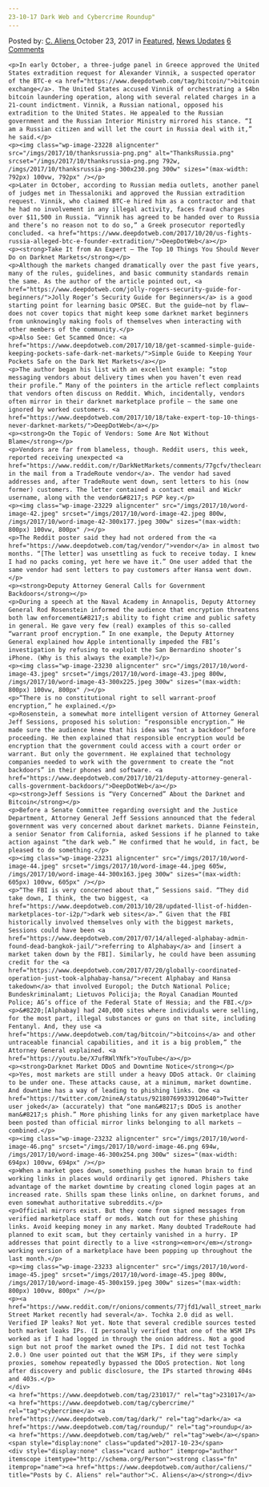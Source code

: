```yaml
---
23-10-17 Dark Web and Cybercrime Roundup"
---
```

<article class="post-listing post-23227 post type-post status-publish format-standard has-post-thumbnail hentry 
 tag-6045 tag-cybercrime tag-dark tag-roundup tag-web">
    <div class="post-inner">
        <span>Posted by: <a href="https://www.deepdotweb.com/author/caliens/" title="">C. Aliens </a></span>
    <span>October 23, 2017</span>
    <span>in <a href="https://www.deepdotweb.com/category/deepdot-news/" rel="category tag">Featured</a>, <a href="https://www.deepdotweb.com/category/news-updates/" rel="category tag">News Updates</a></span>
    <span><a href="https://www.deepdotweb.com/2017/10/23/23-10-17-dark-web-cybercrime-roundup/#comments">6 Comments</a></span>
    </p>
    <div class="clear"></div>
    
    <p>In early October, a three-judge panel in Greece approved the United States extradition request for Alexander Vinnik, a suspected operator of the BTC-e <a href="https://www.deepdotweb.com/tag/bitcoin/">bitcoin exchange</a>. The United States accused Vinnik of orchestrating a $4bn bitcoin laundering operation, along with several related charges in a 21-count indictment. Vinnik, a Russian national, opposed his extradition to the United States. He appealed to the Russian government and the Russian Interior Ministry mirrored his stance. “I am a Russian citizen and will let the court in Russia deal with it,” he said.</p>
    <p><img class="wp-image-23228 aligncenter" src="/imgs/2017/10/thanksrussia-png.png" alt="ThanksRussia.png" srcset="/imgs/2017/10/thanksrussia-png.png 792w, /imgs/2017/10/thanksrussia-png-300x230.png 300w" sizes="(max-width: 792px) 100vw, 792px" /></p>
    <p>Later in October, according to Russian media outlets, another panel of judges met in Thessaloniki and approved the Russian extradition request. Vinnik, who claimed BTC-e hired him as a contractor and that he had no involvement in any illegal activity, faces fraud charges over $11,500 in Russia. “Vinnik has agreed to be handed over to Russia and there’s no reason not to do so,” a Greek prosecutor reportedly concluded. <a href="https://www.deepdotweb.com/2017/10/20/us-fights-russia-alleged-btc-e-founder-extradition/">DeepDotWeb</a></p>
    <p><strong>Take It from An Expert – The Top 10 Things You Should Never Do on Darknet Markets</strong></p>
    <p>Although the markets changed dramatically over the past five years, many of the rules, guidelines, and basic community standards remain the same. As the author of the article pointed out, <a href="https://www.deepdotweb.com/jolly-rogers-security-guide-for-beginners/">Jolly Roger’s Security Guide for Beginners</a> is a good starting point for learning basic OPSEC. But the guide—not by flaw—does not cover topics that might keep some darknet market beginners from unknowingly making fools of themselves when interacting with other members of the community.</p>
    <p>Also See: Get Scammed Once: <a href="https://www.deepdotweb.com/2017/10/18/get-scammed-simple-guide-keeping-pockets-safe-dark-net-markets/">Simple Guide to Keeping Your Pockets Safe on the Dark Net Markets</a></p>
    <p>The author began his list with an excellent example: “stop messaging vendors about delivery times when you haven’t even read their profile.” Many of the pointers in the article reflect complaints that vendors often discuss on Reddit. Which, incidentally, vendors often mirror in their darknet marketplace profile – the same one ignored by worked customers. <a href="https://www.deepdotweb.com/2017/10/18/take-expert-top-10-things-never-darknet-markets/">DeepDotWeb</a></p>
    <p><strong>On the Topic of Vendors: Some Are Not Without Blame</strong></p>
    <p>Vendors are far from blameless, though. Reddit users, this week, reported receiving unexpected <a href="https://www.reddit.com/r/DarkNetMarkets/comments/77gcfv/thecleardistillate_why_are_you_saving_addresses/">letters in the mail from a TradeRoute vendor</a>. The vendor had saved addresses and, after TradeRoute went down, sent letters to his (now former) customers. The letter contained a contact email and Wickr username, along with the vendor&#8217;s PGP key.</p>
    <p><img class="wp-image-23229 aligncenter" src="/imgs/2017/10/word-image-42.jpeg" srcset="/imgs/2017/10/word-image-42.jpeg 800w, /imgs/2017/10/word-image-42-300x177.jpeg 300w" sizes="(max-width: 800px) 100vw, 800px" /></p>
    <p>The Reddit poster said they had not ordered from the <a href="https://www.deepdotweb.com/tag/vendor/">vendor</a> in almost two months. “[The letter] was unsettling as fuck to receive today. I knew I had no packs coming, yet here we have it.” One user added that the same vendor had sent letters to pay customers after Hansa went down.</p>
    <p><strong>Deputy Attorney General Calls for Government Backdoors</strong></p>
    <p>During a speech at the Naval Academy in Annapolis, Deputy Attorney General Rod Rosenstein informed the audience that encryption threatens both law enforcement&#8217;s ability to fight crime and public safety in general. He gave very few (real) examples of this so-called “warrant proof encryption.” In one example, the Deputy Attorney General explained how Apple intentionally impeded the FBI’s investigation by refusing to exploit the San Bernardino shooter’s iPhone. (Why is this always the example?)</p>
    <p><img class="wp-image-23230 aligncenter" src="/imgs/2017/10/word-image-43.jpeg" srcset="/imgs/2017/10/word-image-43.jpeg 800w, /imgs/2017/10/word-image-43-300x225.jpeg 300w" sizes="(max-width: 800px) 100vw, 800px" /></p>
    <p>“There is no constitutional right to sell warrant-proof encryption,” he explained.</p>
    <p>Rosenstein, a somewhat more intelligent version of Attorney General Jeff Sessions, proposed his solution: “responsible encryption.” He made sure the audience knew that his idea was “not a backdoor” before proceeding. He then explained that responsible encryption would be encryption that the government could access with a court order or warrant. But only the government. He explained that technology companies needed to work with the government to create the “not backdoors” in their phones and software. <a href="https://www.deepdotweb.com/2017/10/21/deputy-attorney-general-calls-government-backdoors/">DeepDotWeb</a></p>
    <p><strong>Jeff Sessions is “Very Concerned” About the Darknet and Bitcoin</strong></p>
    <p>Before a Senate Committee regarding oversight and the Justice Department, Attorney General Jeff Sessions announced that the federal government was very concerned about darknet markets. Dianne Feinstein, a senior Senator from California, asked Sessions if he planned to take action against “the dark web.” He confirmed that he would, in fact, be pleased to do something.</p>
    <p><img class="wp-image-23231 aligncenter" src="/imgs/2017/10/word-image-44.jpeg" srcset="/imgs/2017/10/word-image-44.jpeg 605w, /imgs/2017/10/word-image-44-300x163.jpeg 300w" sizes="(max-width: 605px) 100vw, 605px" /></p>
    <p>“The FBI is very concerned about that,” Sessions said. “They did take down, I think, the two biggest, <a href="https://www.deepdotweb.com/2013/10/28/updated-llist-of-hidden-marketplaces-tor-i2p/">dark web sites</a>.” Given that the FBI historically involved themselves only with the biggest markets, Sessions could have been <a href="https://www.deepdotweb.com/2017/07/14/alleged-alphabay-admin-found-dead-bangkok-jail/">referring to Alphabay</a> and [insert a market taken down by the FBI]. Similarly, he could have been assuming credit for the <a href="https://www.deepdotweb.com/2017/07/20/globally-coordinated-operation-just-took-alphabay-hansa/">recent Alphabay and Hansa takedown</a> that involved Europol; the Dutch National Police; Bundeskriminalamt; Lietuvos Policija; the Royal Canadian Mounted Police; AG’s office of the Federal State of Hessia; and the FBI.</p>
    <p>&#8220;[Alphabay] had 240,000 sites where individuals were selling, for the most part, illegal substances or guns on that site, including Fentanyl. And, they use <a href="https://www.deepdotweb.com/tag/bitcoin/">bitcoins</a> and other untraceable financial capabilities, and it is a big problem,” the Attorney General explained. <a href="https://youtu.be/X7ufRWlYNfk">YouTube</a></p>
    <p><strong>Darknet Market DDoS and Downtime Notice</strong></p>
    <p>Yes, most markets are still under a heavy DDoS attack. Or claiming to be under one. These attacks cause, at a minimum, market downtime. And downtime has a way of leading to phishing links. One <a href="https://twitter.com/2nineA/status/921807699339120640">Twitter user joked</a> (accurately) that “one man&#8217;s DDoS is another man&#8217;s phish.” More phishing links for any given marketplace have been posted than official mirror links belonging to all markets – combined.</p>
    <p><img class="wp-image-23232 aligncenter" src="/imgs/2017/10/word-image-46.png" srcset="/imgs/2017/10/word-image-46.png 694w, /imgs/2017/10/word-image-46-300x254.png 300w" sizes="(max-width: 694px) 100vw, 694px" /></p>
    <p>When a market goes down, something pushes the human brain to find working links in places would ordinarily get ignored. Phishers take advantage of the market downtime by creating cloned login pages at an increased rate. Shills spam these links online, on darknet forums, and even somewhat authoritative subreddits.</p>
    <p>Official mirrors exist. But they come from signed messages from verified marketplace staff or mods. Watch out for these phishing links. Avoid keeping money in any market. Many doubted TradeRoute had planned to exit scam, but they certainly vanished in a hurry. IP addresses that point directly to a live <strong><em>or</em></strong> working version of a marketplace have been popping up throughout the last month.</p>
    <p><img class="wp-image-23233 aligncenter" src="/imgs/2017/10/word-image-45.jpeg" srcset="/imgs/2017/10/word-image-45.jpeg 800w, /imgs/2017/10/word-image-45-300x159.jpeg 300w" sizes="(max-width: 800px) 100vw, 800px" /></p>
    <p><a href="https://www.reddit.com/r/onions/comments/77jfd1/wall_street_markets_ip_address_is_exposed/">Wall Street Market recently had several</a>. Tochka 2.0 did as well. Verified IP leaks? Not yet. Note that several credible sources tested both market leaks IPs. (I personally verified that one of the WSM IPs worked as if I had logged in through the onion address. Not a good sign but not proof the market owned the IPs. I did not test Tochka 2.0.) One user pointed out that the WSM IPs, if they were simply proxies, somehow repeatedly bypassed the DDoS protection. Not long after discovery and public disclosure, the IPs started throwing 404s and 403s.</p>
    </div>
    <a href="https://www.deepdotweb.com/tag/231017/" rel="tag">231017</a> <a href="https://www.deepdotweb.com/tag/cybercrime/" rel="tag">cybercrime</a> <a href="https://www.deepdotweb.com/tag/dark/" rel="tag">dark</a> <a href="https://www.deepdotweb.com/tag/roundup/" rel="tag">roundup</a> <a href="https://www.deepdotweb.com/tag/web/" rel="tag">web</a></span> <span style="display:none" class="updated">2017-10-23</span>
    <div style="display:none" class="vcard author" itemprop="author" itemscope itemtype="http://schema.org/Person"><strong class="fn" itemprop="name"><a href="https://www.deepdotweb.com/author/caliens/" title="Posts by C. Aliens" rel="author">C. Aliens</a></strong></div>
    
